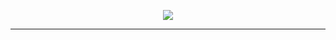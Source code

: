 <p align="center"><img src="https://cdn.jsdelivr.net/gh/arcticicestudio/icepick@develop/assets/icepick-logo-banner.svg"/></p>

---
